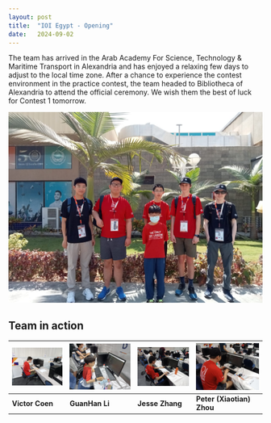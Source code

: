 ```yaml
---
layout: post
title:  "IOI Egypt - Opening"
date:   2024-09-02
---
```


The team has arrived in the Arab Academy For Science, Technology & Maritime Transport in Alexandria and has enjoyed a relaxing few days to adjust to the local time zone. After a chance to experience the contest environment in the practice contest, the team headed to Bibliotheca of Alexandria to attend the official ceremony. We wish them the best of luck for Contest 1 tomorrow. 

<img src = "/images/posts/2024-09-02-Team.jpg" alt = "Team photo" width = "600">

## Team in action
<div class="image-table-wrapper" markdown="block">

| ![Victor Coen](/images/posts/2024-09-02-Victor.jpg) | ![GuanHan Li](/images/posts/2024-09-02-GuanHan.jpg) | ![Jesse Zhang](/images/posts/2024-09-02-Jesse.jpg) | ![Peter (Xiaotian) Zhou](/images/posts/2024-09-02-Peter.jpg)
| ----------- | ----------- | ----------- | ----------- |
| **Victor Coen** | **GuanHan Li** | **Jesse Zhang** | **Peter (Xiaotian) Zhou** |

</div>